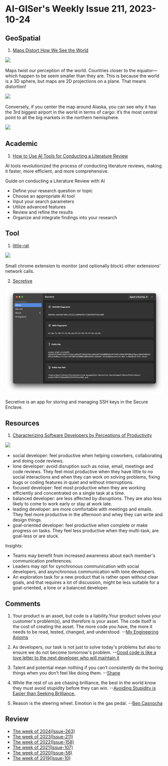 # AI-GISer's Weekly Issue 211, 2023-10-24

## GeoSpatial

1. [Maps Distort How We See the World](https://unchartedterritories.tomaspueyo.com/p/maps-distort-how-we-see-the-world)

![](https://substackcdn.com/image/fetch/w_1272,c_limit,f_webp,q_auto:good,fl_progressive:steep/https%3A%2F%2Fsubstack-post-media.s3.amazonaws.com%2Fpublic%2Fimages%2F9023d572-d461-47cb-83b3-49585f7238bc_480x480.gif)

Maps twist our perception of the world. Countries closer to the equator—which happen to be seem smaller than they are. This is because the world is a 3D sphere, but maps are 2D projections on a plane. That means distortion!

![](https://substackcdn.com/image/fetch/w_1272,c_limit,f_webp,q_auto:good,fl_progressive:steep/https%3A%2F%2Fsubstack-post-media.s3.amazonaws.com%2Fpublic%2Fimages%2F2f76b16e-edbe-4bc7-8781-f87f389ba29e_1224x1036.png)

Conversely, if you center the map around Alaska, you can see why it has the 3rd biggest airport in the world in terms of cargo: it’s the most central point to all the big markets in the northern hemisphere.

![](https://substackcdn.com/image/fetch/w_1272,c_limit,f_webp,q_auto:good,fl_progressive:steep/https%3A%2F%2Fsubstack-post-media.s3.amazonaws.com%2Fpublic%2Fimages%2F878cf0cb-f2cb-4cb0-bbb7-8fe2b610ef86_745x745.png)

## Academic

1. [How to Use AI Tools for Conducting a Literature Review](https://typeset.io/resources/ai-tools-for-literature-review/)

AI tools revolutionized the process of conducting literature reviews, making it faster, more efficient, and more comprehensive.

Guide on conducting a Literature Review with AI

- Define your research question or topic
- Choose an appropriate AI tool
- Input your search parameters
- Utilize advanced features
- Review and refine the results
- Organize and integrate findings into your research

## Tool

1. [little-rat](https://github.com/dnakov/little-rat)

![](https://cdn.beekka.com/blogimg/asset/202308/bg2023082302.webp)

Small chrome extension to monitor (and optionally block) other extensions' network calls.

2. [Secretive](https://github.com/maxgoedjen/secretive)

![](https://github.com/maxgoedjen/secretive/raw/main/.github/readme/app-dark.png)

Secretive is an app for storing and managing SSH keys in the Secure Enclave.

## Resources

1. [Characterizing Software Developers by Perceptions of Productivity](https://newsletter.getdx.com/p/developers-ideal-workdays)

![](https://substackcdn.com/image/fetch/w_1272,c_limit,f_webp,q_auto:good,fl_progressive:steep/https%3A%2F%2Fsubstack-post-media.s3.amazonaws.com%2Fpublic%2Fimages%2F91fa8a57-4c43-4091-8c40-e96c79882a1a_1772x2158.png)

- social developer: feel productive when helping coworkers, collaborating and doing code reviews.
- lone developer: avoid disruption such as noise, email, meetings and code reviews. They feel most productive when they have little to no social interactions and when they can work on solving problems, fixing bugs or coding features in quiet and without interruptions.
- focused developer: feel most productive when they are working efficiently and concentrated on a single task at a time.
- balanced developer: are less affected by disruptions. They are also less likely to come to work early or stay at work late.
- leading developer: are more comfortable with meetings and emails. They feel more productive in the afternoon and whey they can write and design things.
- goal-oriented developer: feel productive when complete or make progress on tasks. They feel less productive when they multi-task, are goal-less or are stuck.

Insights:

- Teams may benefit from increased awareness about each member's communication preferences.
- Leaders may opt for synchronous communication with social developers, and asynchronous communication with lone developers.
- An exploration task for a new product that is rather open without clear goals, and that requires a lot of discussion, might be less suitable for a goal-oriented, a lone or a balanced developer.

## Comments

1. Your product is an asset, but code is a liability.Your product solves your customer's problem(s), and therefore is your asset. The code itself is the cost of creating the asset. The more code you have, the more it needs to be read, tested, changed, and understood.
   --[My Engineering Axioms](https://martinrue.com/my-engineering-axioms/)

2. As developers, our task is not just to solve today's problems but also to ensure we do not become tomorrow's problem.
   --[Good code is like a love letter to the next developer who will maintain it](https://addyosmani.com/blog/good-code/)

3. Talent and potential mean nothing if you can’t consistently do the boring things when you don’t feel like doing them.
   --[Shane](https://fs.blog/brain-food/october-15-2023/)

4. While the rest of us are chasing brilliance, the best in the world know they must avoid stupidity before they can win.
   --[Avoiding Stupidity is Easier than Seeking Brilliance.](https://fs.blog/avoiding-stupidity/)

5. Reason is the steering wheel. Emotion is the gas pedal.
   --[Ben Casnocha](https://casnocha.com/reid-hoffman-lessons)

## Review

- [The week of 2024(Issue-263)](../2024/issue-263.md)
- [The week of 2023(Issue-211)](../2023/issue-211.md)
- [The week of 2022(Issue-158)](../2022/issue-158.md)
- [The week of 2021(Issue-107)](../2021/issue-107.md)
- [The week of 2020(Issue-58)](../2020/issue-58.md)
- [The week of 2019(Issue-10)](../2019/issue-10.md)
